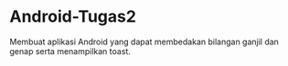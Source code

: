 # Android-Tugas2
Membuat aplikasi Android yang dapat membedakan bilangan ganjil dan genap serta menampilkan toast.
